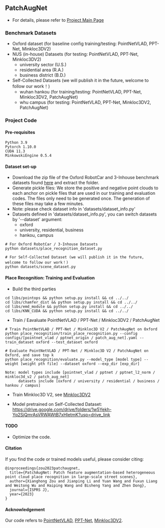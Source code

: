## PatchAugNet
* For details, please refer to [Project Main Page](https://whu-usi3dv.github.io/PatchAugNet/)

### Benchmark Datasets
* Oxford dataset (for baseline config training/testing: PointNetVLAD, PPT-Net, Minkloc3DV2)
* NUS (in-house) Datasets (for testing: PointNetVLAD, PPT-Net, Minkloc3DV2)
  * university sector (U.S.)
  * residential area (R.A.)
  * business district (B.D.)
* Self-Collected Datasets (we will publish it in the future, welcome to follow our work！)
  * wuhan hankou (for training/testing: PointNetVLAD, PPT-Net, Minkloc3DV2, PatchAugNet)
  * whu campus (for testing: PointNetVLAD, PPT-Net, Minkloc3DV2, PatchAugNet)

### Project Code
#### Pre-requisites
```
Python 3.9
Pytorch 1.10.0
CUDA 11.3
MinkowskiEngine 0.5.4
```

#### Dataset set-up
* Download the zip file of the Oxford RobotCar and 3-Inhouse benchmark datasets found [here](https://drive.google.com/open?id=1H9Ep76l8KkUpwILY-13owsEMbVCYTmyx) and extract the folder.
* Generate pickle files: We store the positive and negative point clouds to each anchor on pickle files that are used in our training and evaluation codes. The files only need to be generated once. The generation of these files may take a few minutes.
* Note: please check dataset info in 'datasets/dataset_info.py'
* Datasets defined in 'datasets/dataset_info.py', you can switch datasets by '--dataset' argument:
  * oxford
  * university, residential, business
  * hankou, campus
```
# For Oxford RobotCar / 3-Inhouse Datasets
python datasets/place_recognition_dataset.py

# For Self-Collected Dataset (we will publish it in the future, welcome to follow our work！)
python datasets/scene_dataset.py
```

#### Place Recognition: Training and Evaluation
* Build the third parties
```
cd libs/pointops && python setup.py install && cd ../../
cd libs/chamfer_dist && python setup.py install && cd ../../
cd libs/emd_module && python setup.py install && cd ../../
cd libs/KNN_CUDA && python setup.py install && cd ../../
```

* Train / Eavaluate PointNetVLAD / PPT-Net / Minkloc3DV2 / PatchAugNet
```
# Train PointNetVLAD / PPT-Net / Minkloc3D V2 / PatchAugNet on Oxford
python place_recognition/train_place_recognition.py --config configs/[pointnet_vlad / pptnet_origin / patch_aug_net].yaml --train_dataset oxford --test_dataset oxford

# Evaluate PointNetVLAD / PPT-Net / Minkloc3D V2 / PatchAugNet on Oxford, and save top k
python place_recognition/evaluate.py --model_type [model type] --weight [weight pth file] --dataset oxford --exp_dir [exp_dir]

Note: model types include [pointnet_vlad / pptnet / pptnet_l2_norm / minkloc3d_v2 / patch_aug_net]
      datasets include [oxford / university / residential / business / hankou / campus]
```

* Train Minkloc3D V2, see [Minkloc3DV2](https://github.com/jac99/MinkLoc3Dv2)

* Model pretrained on Self-Collected Dataset: https://drive.google.com/drive/folders/1w5Yekh-Yq2SjQmrAsVRWAWtB7xHletmK?usp=drive_link

#### TODO
* Optimize the code.

#### Citation
If you find the code or trained models useful, please consider citing:
```
@inproceedings{zou2023patchaugnet,
  title={PatchAugNet: Patch feature augmentation-based heterogeneous point cloud place recognition in large-scale street scenes},
  author={Xianghong Zou and Jianping Li and Yuan Wang and Fuxun Liang and Weitong Wu and Haiping Wang and Bisheng Yang and Zhen Dong},
  journal={ISPRS J},
  year={2023}
}
```

#### Acknowledgement
Our code refers to [PointNetVLAD](https://github.com/mikacuy/pointnetvlad), [PPT-Net](https://github.com/fpthink/PPT-Net), [Minkloc3DV2](https://github.com/jac99/MinkLoc3Dv2).
